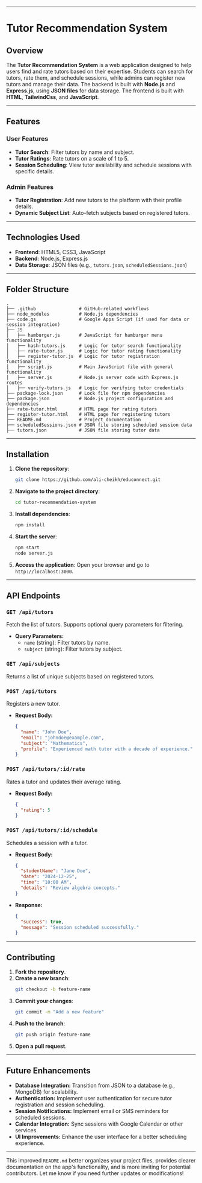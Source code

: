 
---

# Tutor Recommendation System

## Overview

The **Tutor Recommendation System** is a web application designed to help users find and rate tutors based on their expertise. Students can search for tutors, rate them, and schedule sessions, while admins can register new tutors and manage their data. The backend is built with **Node.js** and **Express.js**, using **JSON files** for data storage. The frontend is built with **HTML**, **TailwindCss**, and **JavaScript**.

---

## Features

### User Features
- **Tutor Search**: Filter tutors by name and subject.
- **Tutor Ratings**: Rate tutors on a scale of 1 to 5.
- **Session Scheduling**: View tutor availability and schedule sessions with specific details.

### Admin Features
- **Tutor Registration**: Add new tutors to the platform with their profile details.
- **Dynamic Subject List**: Auto-fetch subjects based on registered tutors.

---

## Technologies Used

- **Frontend**: HTML5, CSS3, JavaScript
- **Backend**: Node.js, Express.js
- **Data Storage**: JSON files (e.g., `tutors.json`, `scheduledSessions.json`)

---

## Folder Structure

```
.
├── .github                # GitHub-related workflows
├── node_modules           # Node.js dependencies
├── code.gs                # Google Apps Script (if used for data or session integration)
├── JS
│   ├── hamburger.js       # JavaScript for hamburger menu functionality
│   ├── hash-tutors.js     # Logic for tutor search functionality
│   ├── rate-tutor.js      # Logic for tutor rating functionality
│   ├── register-tutor.js  # Logic for tutor registration functionality
│   ├── script.js          # Main JavaScript file with general functionality
│   ├── server.js          # Node.js server code with Express.js routes
│   ├── verify-tutors.js   # Logic for verifying tutor credentials
├── package-lock.json      # Lock file for npm dependencies
├── package.json           # Node.js project configuration and dependencies
├── rate-tutor.html        # HTML page for rating tutors
├── register-tutor.html    # HTML page for registering tutors
├── README.md              # Project documentation
├── scheduledSessions.json # JSON file storing scheduled session data
├── tutors.json            # JSON file storing tutor data
```

---

## Installation

1. **Clone the repository**:
   ```bash
   git clone https://github.com/ali-cheikh/educonnect.git
   ```

2. **Navigate to the project directory**:
   ```bash
   cd tutor-recommendation-system
   ```

3. **Install dependencies**:
   ```bash
   npm install
   ```

4. **Start the server**:
   ```bash
   npm start
   node server.js
   ```

5. **Access the application**:
   Open your browser and go to `http://localhost:3000`.

---

## API Endpoints

### `GET /api/tutors`
Fetch the list of tutors. Supports optional query parameters for filtering.

- **Query Parameters:**
  - `name` (string): Filter tutors by name.
  - `subject` (string): Filter tutors by subject.

### `GET /api/subjects`
Returns a list of unique subjects based on registered tutors.

### `POST /api/tutors`
Registers a new tutor.

- **Request Body:**
  ```json
  {
    "name": "John Doe",
    "email": "johndoe@example.com",
    "subject": "Mathematics",
    "profile": "Experienced math tutor with a decade of experience."
  }
  ```

### `POST /api/tutors/:id/rate`
Rates a tutor and updates their average rating.

- **Request Body:**
  ```json
  {
    "rating": 5
  }
  ```

### `POST /api/tutors/:id/schedule`
Schedules a session with a tutor.

- **Request Body:**
  ```json
  {
    "studentName": "Jane Doe",
    "date": "2024-12-25",
    "time": "10:00 AM",
    "details": "Review algebra concepts."
  }
  ```

- **Response:**
  ```json
  {
    "success": true,
    "message": "Session scheduled successfully."
  }
  ```

---

## Contributing

1. **Fork the repository**.
2. **Create a new branch**:
   ```bash
   git checkout -b feature-name
   ```
3. **Commit your changes**:
   ```bash
   git commit -m "Add a new feature"
   ```
4. **Push to the branch**:
   ```bash
   git push origin feature-name
   ```
5. **Open a pull request**.

---

## Future Enhancements

- **Database Integration:** Transition from JSON to a database (e.g., MongoDB) for scalability.
- **Authentication:** Implement user authentication for secure tutor registration and session scheduling.
- **Session Notifications:** Implement email or SMS reminders for scheduled sessions.
- **Calendar Integration:** Sync sessions with Google Calendar or other services.
- **UI Improvements:** Enhance the user interface for a better scheduling experience.

---

This improved `README.md` better organizes your project files, provides clearer documentation on the app's functionality, and is more inviting for potential contributors. Let me know if you need further updates or modifications!